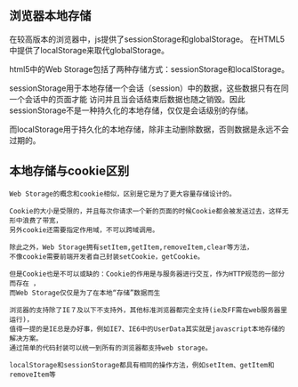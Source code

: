 ## 浏览器本地存储

在较高版本的浏览器中，js提供了sessionStorage和globalStorage。
在HTML5中提供了localStorage来取代globalStorage。

html5中的Web Storage包括了两种存储方式：sessionStorage和localStorage。

sessionStorage用于本地存储一个会话（session）中的数据，这些数据只有在同一个会话中的页面才能
访问并且当会话结束后数据也随之销毁。因此sessionStorage不是一种持久化的本地存储，仅仅是会话级别的存储。

而localStorage用于持久化的本地存储，除非主动删除数据，否则数据是永远不会过期的。

## 本地存储与cookie区别

`Web Storage的概念和cookie相似，区别是它是为了更大容量存储设计的。`

    Cookie的大小是受限的，并且每次你请求一个新的页面的时候Cookie都会被发送过去，这样无形中浪费了带宽，
    另外cookie还需要指定作用域，不可以跨域调用。
    
    除此之外，Web Storage拥有setItem,getItem,removeItem,clear等方法，
    不像cookie需要前端开发者自己封装setCookie，getCookie。
    
    但是Cookie也是不可以或缺的：Cookie的作用是与服务器进行交互，作为HTTP规范的一部分而存在 ，
    而Web Storage仅仅是为了在本地“存储”数据而生
    
    浏览器的支持除了IE７及以下不支持外，其他标准浏览器都完全支持(ie及FF需在web服务器里运行)，
    值得一提的是IE总是办好事，例如IE7、IE6中的UserData其实就是javascript本地存储的解决方案。
    通过简单的代码封装可以统一到所有的浏览器都支持web storage。
    
    localStorage和sessionStorage都具有相同的操作方法，例如setItem、getItem和removeItem等
